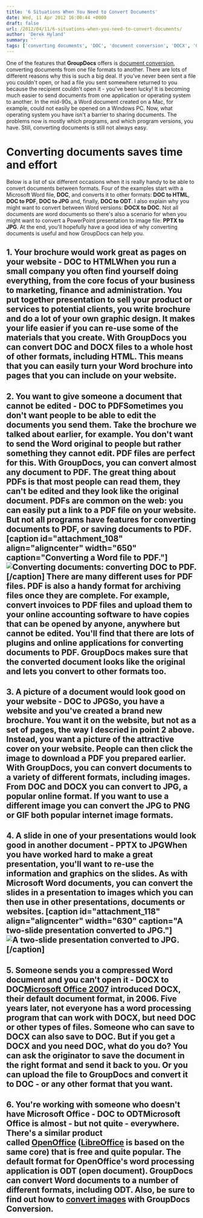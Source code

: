 ```yaml
---
title: '6 Situations When You Need to Convert Documents'
date: Wed, 11 Apr 2012 16:00:44 +0000
draft: false
url: /2012/04/11/6-situations-when-you-need-to-convert-documents/
author: 'Derek Hyland'
summary: ''
tags: ['converting documents', 'DOC', 'document conversion', 'DOCX', 'GroupDocs Document Dashboard', 'HTML', 'JPG', 'ODT', 'PDF', 'PNG', 'zArchive']
---
```


One of the features that **GroupDocs** offers is [document conversion](http://groupdocs.com/apps/conversion "online document converter"), converting documents from one file formats to another. There are lots of different reasons why this is such a big deal. If you've never been sent a file you couldn't open, or had a file you sent somewhere returned to you because the recipient couldn't open it - you've been lucky! It is becoming much easier to send documents from one application or operating system to another. In the mid-90s, a Word document created on a Mac, for example, could not easily be opened on a Windows PC. Now, what operating system you have isn't a barrier to sharing documents. The problems now is mostly which programs, and which program versions, you have. Still, converting documents is still not always easy.

# Converting documents saves time and effort

Below is a list of six different occasions when it is really handy to be able to convert documents between formats. Four of the examples start with a Microsoft Word file, **DOC**, and converts it to other formats: **DOC to HTML**, **DOC to PDF**, **DOC to JPG** and, finally, **DOC to ODT**. I also explain why you might want to convert between Word versions: **DOCX to DOC**. Not all documents are word documents so there's also a scenario for when you might want to convert a PowerPoint presentation to image file: **PPTX to JPG**. At the end, you'll hopefully have a good idea of why converting documents is useful and how GroupDocs can help you.

## 1\. Your brochure would work great as pages on your website - DOC to HTMLWhen you run a small company you often find yourself doing everything, from the core focus of your business to marketing, finance and administration. You put together presentation to sell your product or services to potential clients, you write brochure and do a lot of your own graphic design. It makes your life easier if you can re-use some of the materials that you create. With GroupDocs you can convert DOC and DOCX files to a whole host of other formats, including HTML. This means that you can easily turn your Word brochure into pages that you can include on your website.

## 2\. You want to give someone a document that cannot be edited - DOC to PDFSometimes you don't want people to be able to edit the documents you send them. Take the brochure we talked about earlier, for example. You don't want to send the Word original to people but rather something they cannot edit. PDF files are perfect for this. With GroupDocs, you can convert almost any document to PDF. The great thing about PDFs is that most people can read them, they can't be edited and they look like the original document. PDFs are common on the web: you can easily put a link to a PDF file on your website. But not all programs have features for converting documents to PDF, or saving documents to PDF. \[caption id="attachment\_108" align="aligncenter" width="650" caption="Converting a Word file to PDF."\]![Converting documents: converting DOC to PDF.](https://blog.groupdocs.com/wp-content/uploads/sites/4/2012/04/DOCX-to-PDF_small2.png "Converting a Word file to PDF.")\[/caption\] There are many different uses for PDF files. PDF is also a handy format for archiving files once they are complete. For example, convert invoices to PDF files and upload them to your online accounting software to have copies that can be opened by anyone, anywhere but cannot be edited. You'll find that there are lots of plugins and online applications for converting documents to PDF. GroupDocs makes sure that the converted document looks like the original and lets you convert to other formats too.

## 3\. A picture of a document would look good on your website - DOC to JPGSo, you have a website and you've created a brand new brochure. You want it on the website, but not as a set of pages, the way I descried in point 2 above. Instead, you want a picture of the attractive cover on your website. People can then click the image to download a PDF you prepared earlier. With GroupDocs, you can convert documents to a variety of different formats, including images. From DOC and DOCX you can convert to JPG, a popular online format. If you want to use a different image you can convert the JPG to PNG or GIF both popular internet image formats.

## 4\. A slide in one of your presentations would look good in another document - PPTX to JPGWhen you have worked hard to make a great presentation, you'll want to re-use the information and graphics on the slides. As with Microsoft Word documents, you can convert the slides in a presentation to images which you can then use in other presentations, documents or websites. \[caption id="attachment\_118" align="aligncenter" width="630" caption="A two-slide presentation converted to JPG."\]![A two-slide presentation converted to JPG.](https://blog.groupdocs.com/wp-content/uploads/sites/4/2012/04/converted-slides.png "A two-slide presentation converted to JPG.")\[/caption\]

## 5\. Someone sends you a compressed Word document and you can't open it - DOCX to DOC[Microsoft Office 2007](http://en.wikipedia.org/wiki/Microsoft_Office_2007) introduced DOCX, their default document format, in 2006. Five years later, not everyone has a word processing program that can work with DOCX, but need DOC or other types of files. Someone who can save to DOCX can also save to DOC. But if you get a DOCX and you need DOC, what do you do? You can ask the originator to save the document in the right format and send it back to you. Or you can upload the file to GroupDocs and convert it to DOC - or any other format that you want.

## 6\. You're working with someone who doesn't have Microsoft Office - DOC to ODTMicrosoft Office is almost - but not quite - everywhere. There's a similar product called [OpenOffice](http://www.openoffice.org/) ([LibreOffice](http://www.libreoffice.org/download/libreoffice-fresh/) is based on the same core) that is free and quite popular. The default format for OpenOffice's word processing application is ODT (open document). GroupDocs can convert Word documents to a number of different formats, including ODT. Also, be sure to find out how to [convert images](https://blog.groupdocs.com/converting-images-for-your-website-with-groupdocs) with GroupDocs Conversion.




